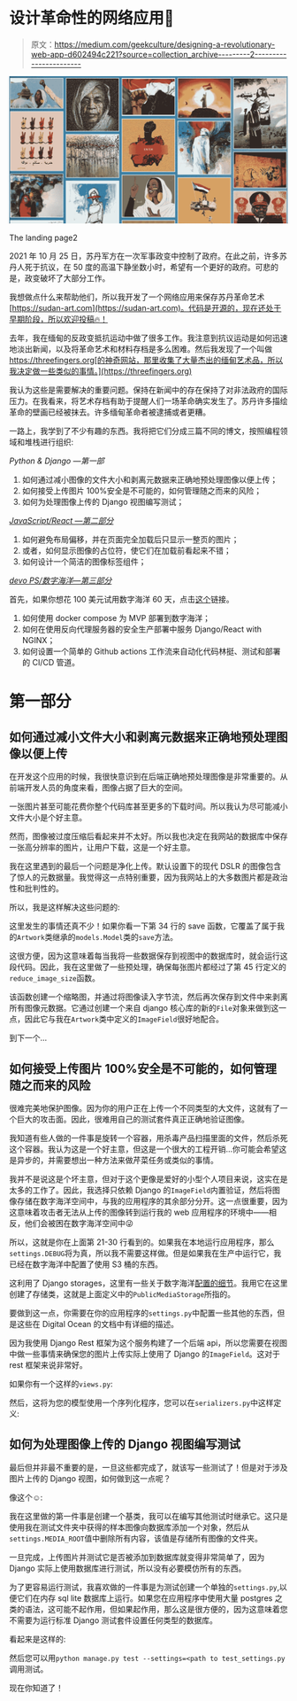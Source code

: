 # 设计革命性的网络应用👊

> 原文：<https://medium.com/geekculture/designing-a-revolutionary-web-app-d602494c221?source=collection_archive---------2----------------------->

![](img/a26199f937b95fd2e620cf713b0410f4.png)

The landing page2

2021 年 10 月 25 日，苏丹军方在一次军事政变中控制了政府。在此之前，许多苏丹人死于抗议，在 50 度的高温下静坐数小时，希望有一个更好的政府。可悲的是，政变破坏了大部分工作。

我想做点什么来帮助他们，所以我开发了一个网络应用来保存苏丹革命艺术[https://sudan-art.com](https://sudan-art.com)。代码是开源的，现在还处于早期阶段，所以欢迎投稿🔥！

去年，我在缅甸的反政变抵抗运动中做了很多工作。我注意到抗议运动是如何迅速地淡出新闻，以及将革命艺术和材料存档是多么困难。然后我发现了一个叫做 https://threefingers.org[的神奇网站，那里收集了大量杰出的缅甸艺术品，所以我决定做一些类似的事情。](https://threefingers.org)

我认为这些是需要解决的重要问题。保持在新闻中的存在保持了对非法政府的国际压力。在我看来，将艺术存档有助于提醒人们一场革命确实发生了。苏丹许多描绘革命的壁画已经被抹去。许多缅甸革命者被逮捕或者更糟。

一路上，我学到了不少有趣的东西。我将把它们分成三篇不同的博文，按照编程领域和堆栈进行组织:

*Python & Django —第一部*

1.  如何通过减小图像的文件大小和剥离元数据来正确地预处理图像以便上传；
2.  如何接受上传图片 100%安全是不可能的，如何管理随之而来的风险；
3.  如何为处理图像上传的 Django 视图编写测试；

[*JavaScript/React —第二部分*](/geekculture/designing-a-revolutionary-web-app-part-ii-a9b9356143a6)

1.  如何避免布局偏移，并在页面完全加载后只显示一整页的图片；
2.  或者，如何显示图像的占位符，使它们在加载前看起来不错；
3.  如何设计一个简洁的图像标签组件；

[*devo PS/数字海洋—第三部分*](/geekculture/designing-a-revolutionary-web-app-part-iii-bb228d550897)

首先，如果你想花 100 美元试用数字海洋 60 天，点击[这个](https://m.do.co/c/914e910aa17b)链接。

1.  如何使用 docker compose 为 MVP 部署到数字海洋；
2.  如何在使用反向代理服务器的安全生产部署中服务 Django/React with NGINX；
3.  如何设置一个简单的 Github actions 工作流来自动化代码林挺、测试和部署的 CI/CD 管道。

# 第一部分

## 如何通过减小文件大小和剥离元数据来正确地预处理图像以便上传

在开发这个应用的时候，我很快意识到在后端正确地预处理图像是非常重要的。从前端开发人员的角度来看，图像占据了巨大的空间。

一张图片甚至可能花费你整个代码库甚至更多的下载时间。所以我认为尽可能减小文件大小是个好主意。

然而，图像被过度压缩后看起来并不太好。所以我也决定在我网站的数据库中保存一张高分辨率的图片，让用户下载，这是一个好主意。

我在这里遇到的最后一个问题是净化上传。默认设置下的现代 DSLR 的图像包含了惊人的元数据量。我觉得这一点特别重要，因为我网站上的大多数图片都是政治性和批判性的。

所以，我是这样解决这些问题的:

这里发生的事情还真不少！如果你看一下第 34 行的 save 函数，它覆盖了属于我的`Artwork`类继承的`models.Model`类的`save`方法。

这很方便，因为这意味着每当我将一些数据保存到视图中的数据库时，就会运行这段代码。因此，我在这里做了一些预处理，确保每张图片都经过了第 45 行定义的`reduce_image_size`函数。

该函数创建一个缩略图，并通过将图像读入字节流，然后再次保存到文件中来剥离所有图像元数据。它通过创建一个来自 django 核心库的新的`File`对象来做到这一点，因此它与我在`Artwork`类中定义的`ImageField`很好地配合。

到下一个…

## 如何接受上传图片 100%安全是不可能的，如何管理随之而来的风险

很难完美地保护图像。因为你的用户正在上传一个不同类型的大文件，这就有了一个巨大的攻击面。因此，很难用自己的测试套件真正正确地验证图像。

我知道有些人做的一件事是旋转一个容器，用杀毒产品扫描里面的文件，然后杀死这个容器。我认为这是一个好主意，但这是一个很大的工程开销…你可能会希望这是异步的，并需要想出一种方法来做芹菜任务或类似的事情。

我并不是说这是个坏主意，但对于这个更像是爱好的小型个人项目来说，这实在是太多的工作了。因此，我选择只依赖 Django 的`ImageField`内置验证，然后将图像存储在数字海洋空间中，与我的应用程序的其余部分分开。这一点很重要，因为这意味着攻击者无法从上传的图像转到运行我的 web 应用程序的环境中——相反，他们会被困在数字海洋空间中😜

所以，这就是你在上面第 21-30 行看到的。如果我在本地运行应用程序，那么`settings.DEBUG`将为真，所以我不需要这样做。但是如果我在生产中运行它，我已经在数字海洋中配置了使用 S3 桶的东西。

这利用了 Django storages，这里有一些关于数字海洋[配置的细节](https://django-storages.readthedocs.io/en/latest/backends/digital-ocean-spaces.html)。我用它在这里创建了存储类，这就是上面定义中的`PublicMediaStorage`所指的。

要做到这一点，你需要在你的应用程序的`settings.py`中配置一些其他的东西，但是这些在 Digital Ocean 的文档中有详细的描述。

因为我使用 Django Rest 框架为这个服务构建了一个后端 api，所以您需要在视图中做一些事情来确保您的图片上传实际上使用了 Django 的`ImageField`。这对于 rest 框架来说非常好。

如果你有一个这样的`views.py`:

然后，这将为您的模型使用一个序列化程序，您可以在`serializers.py`中这样定义:

## 如何为处理图像上传的 Django 视图编写测试

最后但并非最不重要的是，一旦这些都完成了，就该写一些测试了！但是对于涉及图片上传的 Django 视图，如何做到这一点呢？

像这个☺️:

我在这里做的第一件事是创建一个基类，我可以在编写其他测试时继承它。这只是使用我在测试文件夹中获得的样本图像向数据库添加一个对象，然后从`settings.MEDIA_ROOT`值中删除所有内容，该值是存储所有图像的文件夹。

一旦完成，上传图片并测试它是否被添加到数据库就变得非常简单了，因为 Django 实际上使用数据库进行测试，所以没有必要模仿所有的东西。

为了更容易运行测试，我喜欢做的一件事是为测试创建一个单独的`settings.py`,以便它们在内存 sql lite 数据库上运行。如果您在应用程序中使用大量 postgres 之类的语法，这可能不起作用，但如果起作用，那么这是很方便的，因为这意味着您不需要为运行标准 Django 测试套件设置任何类型的数据库。

看起来是这样的:

然后您可以用`python manage.py test --settings=<path to test_settings.py`调用测试。

现在你知道了！